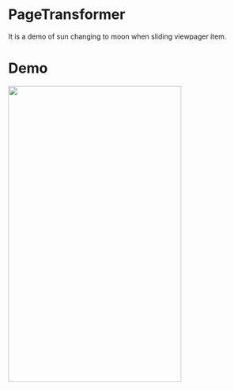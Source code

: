 # PageTransformer
It is a demo of sun changing to moon when sliding viewpager item. 

# Demo
<img src="https://github.com/abhishektiwarijr/PageTransformer/blob/master/pageTransformer.gif" width="350" height="600"><br><br>
